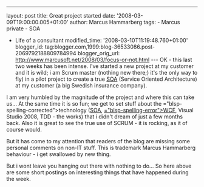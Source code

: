 ---
layout: post
title: Great project started date: '2008-03-09T19:00:00.005+01:00'
author: Marcus Hammarberg
tags: - Marcus
private - SOA
  - Life of a consultant
modified_time: '2008-03-10T11:19:48.760+01:00'
blogger_id: tag:blogger.com,1999:blog-36533086.post-2069792188809784994
blogger_orig_url: http://www.marcusoft.net/2008/03/focus-or-not.html ---
OK - this last two weeks has been intense. I've started a new project at
my customer and it is wild; i am Scrum master (nothing new there;) it's
the only way to fly) in a pilot project to create a true [<span
id="SPELLING_ERROR_0"
class="blsp-spelling-error">SOA</span>](http://en.wikipedia.org/wiki/Service-oriented_architecture)
(Service Oriented Architecture) at my customer (a big Swedish insurance
company).

I am very humbled by the magnitude of the project and where this can
take us... At the same time it is so fun; we get to set stuff about the
<span>="blsp-spelling-corrected">technology</span> ([<span
id="SPELLING_ERROR_2"
class="blsp-spelling-error">SOA</span>](http://en.wikipedia.org/wiki/Service-oriented_architecture),
[<span>="blsp-spelling-error">WCF</span>](http://msdn2.microsoft.com/en-us/netframework/aa663324.aspx),
Visual Studio 2008, TDD - the works) that i didn't dream of just a few
months back. Also it is great to see the true use of SCRUM - it is
rocking, as it of course would.

But it has come to my attention that readers of the blog are missing
some personal comments on non-IT stuff. This is trademark Marcus <span
id="SPELLING_ERROR_4" class="blsp-spelling-error">Hammarberg</span>
behaviour - i get swallowed by new thing.

But i wont leave you hanging out there with nothing to do... So here
above are some short postings on interesting things that have <span
id="SPELLING_ERROR_5" class="blsp-spelling-corrected">happened</span>
during the week.
